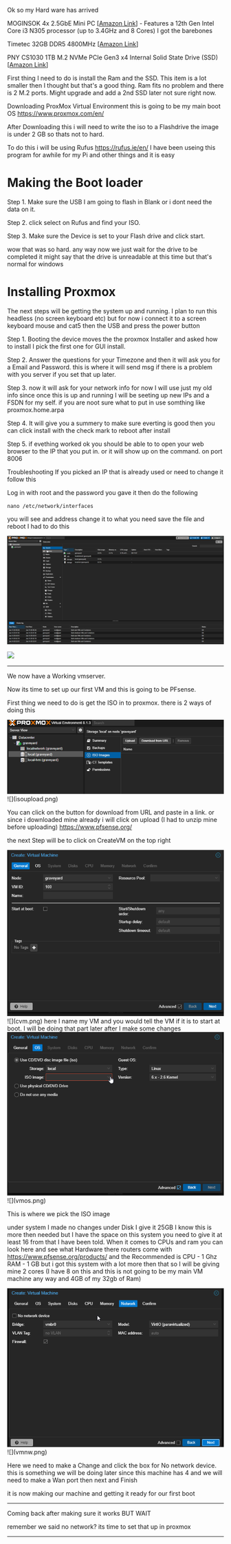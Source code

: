 Ok so my Hard ware has arrived


MOGINSOK 4x 2.5GbE Mini PC [[Amazon Link](https://amzn.to/4aKXqXf)] - Features a 12th Gen Intel Core i3 N305 processor (up to 3.4GHz and 8 Cores) I got the barebones

Timetec 32GB DDR5 4800MHz [[Amazon Link](https://amzn.to/48tV9y7)] 

PNY CS1030 1TB M.2 NVMe PCIe Gen3 x4 Internal Solid State Drive (SSD) [[Amazon Link](https://amzn.to/3HeBu9C)]

First thing I need to do is install the Ram and the SSD. This item is a lot smaller then I thought but that's a good thing. Ram fits no problem and there is 2 M.2 ports. Might upgrade and add a 2nd SSD later not sure right now. 

Downloading ProxMox Virtual Environment this is going to be my main boot OS
https://www.proxmox.com/en/

After Downloading this i will need to write the iso to a Flashdrive the image is under 2 GB so thats not to hard.

To do this i will be using Rufus https://rufus.ie/en/ I have been useing this program for awhile for my Pi and other things and it is easy


# Making the Boot loader

Step 1. Make sure the USB I am going to flash in Blank or i dont need the data on it.

Step 2. click select on Rufus and find your ISO. 

Step 3. Make sure the Device is set to your Flash drive and click start.

wow that was so hard. any way now we just wait for the drive to be completed it might say that the drive is unreadable at this time but that's normal for windows

# Installing Proxmox

The next steps will be getting the system up and running. I plan to run this headless (no screen keyboard etc) but for now i connect it to a screen keyboard mouse and cat5 then the USB and press the power button

Step 1. Booting the device moves the the proxmox Installer and asked how to install I pick the first one for GUI install. 

Step 2. Answer the questions for your Timezone  and then it will ask you for a Email and Password. this is where it will send msg if there is a problem with you server if you set that up later.

Step 3. now it will ask for your network info for now I will use just my old info since once this is up and running I will be seeting up new IPs and a FSDN for my self. if you are noot sure what to put in use somthing like proxmox.home.arpa

Step 4. It will give you a summery to make sure everting is good then you can click install with the check mark to reboot after install

Step 5. if evething worked ok you should be able to to open your web browser to the IP that you put in. or it will show up on the command. on port 8006

Troubleshooting 
If you picked an IP that is already used or need to change it follow this

Log in with root and the password you gave it then do the following

```
nano /etc/network/interfaces
```

you will see and address change it to what you need save the file and reboot I had to do this

<img src="/Projects/images/proxmoxhome.png">

![](proxmoxhome.png)

---

We now have a Working vmserver.

Now its time to set up our first VM and this is going to be PFsense.

First thing we need to do is get the ISO in to proxmox. there is 2 ways of doing this

<img src="/Projects/images/isoupload.png">
![](isoupload.png)

You can click on the button for download from URL and paste in a link. or since i downloaded mine already i will click on upload (I had to unzip mine before uploading)
https://www.pfsense.org/

the next Step will be to click on CreateVM on the top right


<img src="/Projects/images/cvm.png">
![](cvm.png)
here I name  my VM and you would tell the VM if it is to start at boot. I will be doing that part later after I make some changes



<img src="/Projects/images/vmos.png">
![](vmos.png)

This is where we pick the ISO image

under system I made no changes
under Disk I give it 25GB I know this is more then needed but I have the space on this system you need to give it at least 16 from that I have been told.
When it comes to CPUs and ram you can look here and see what Hardware there routers come with https://www.pfsense.org/products/  and the Recommended is	CPU - 1 Ghz RAM - 1 GB but i got this system with a lot more then that so I will be giving mine 2 cores (I have 8 on this and this is not going to be my main VM machine any way and 4GB of my 32gb of Ram)



<img src="/Projects/images/vmnw.png">
![](vmnw.png)

Here we need to make a Change and click the box for No network device. this is something we will be doing later since this machine has 4 and we will need to make a Wan port
then next and Finish

it is now making our machine and getting it ready for our first boot


---
Coming back after making sure it works
BUT WAIT

remember we said no network? its time to set that up in proxmox

---

